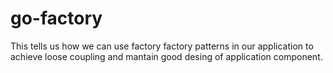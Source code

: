 # go-factory

This tells us how we can use factory factory patterns in our application
to achieve loose coupling and mantain good desing of application component.
